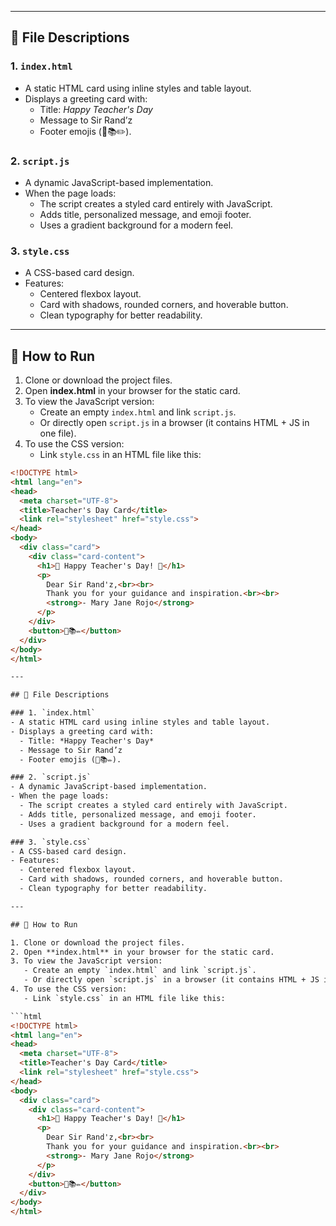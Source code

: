 
---

## 📜 File Descriptions

### 1. `index.html`
- A static HTML card using inline styles and table layout.  
- Displays a greeting card with:
  - Title: *Happy Teacher's Day*  
  - Message to Sir Rand’z  
  - Footer emojis (🍎📚✏️).

### 2. `script.js`
- A dynamic JavaScript-based implementation.  
- When the page loads:
  - The script creates a styled card entirely with JavaScript.  
  - Adds title, personalized message, and emoji footer.  
  - Uses a gradient background for a modern feel.  

### 3. `style.css`
- A CSS-based card design.  
- Features:
  - Centered flexbox layout.  
  - Card with shadows, rounded corners, and hoverable button.  
  - Clean typography for better readability.  

---

## 🚀 How to Run

1. Clone or download the project files.
2. Open **index.html** in your browser for the static card.
3. To view the JavaScript version:
   - Create an empty `index.html` and link `script.js`.
   - Or directly open `script.js` in a browser (it contains HTML + JS in one file).
4. To use the CSS version:
   - Link `style.css` in an HTML file like this:

```html
<!DOCTYPE html>
<html lang="en">
<head>
  <meta charset="UTF-8">
  <title>Teacher's Day Card</title>
  <link rel="stylesheet" href="style.css">
</head>
<body>
  <div class="card">
    <div class="card-content">
      <h1>🎉 Happy Teacher's Day! 🎉</h1>
      <p>
        Dear Sir Rand'z,<br><br>
        Thank you for your guidance and inspiration.<br><br>
        <strong>- Mary Jane Rojo</strong>
      </p>
    </div>
    <button>🍎📚✏️</button>
  </div>
</body>
</html>

---

## 📜 File Descriptions

### 1. `index.html`
- A static HTML card using inline styles and table layout.  
- Displays a greeting card with:
  - Title: *Happy Teacher's Day*  
  - Message to Sir Rand’z  
  - Footer emojis (🍎📚✏️).

### 2. `script.js`
- A dynamic JavaScript-based implementation.  
- When the page loads:
  - The script creates a styled card entirely with JavaScript.  
  - Adds title, personalized message, and emoji footer.  
  - Uses a gradient background for a modern feel.  

### 3. `style.css`
- A CSS-based card design.  
- Features:
  - Centered flexbox layout.  
  - Card with shadows, rounded corners, and hoverable button.  
  - Clean typography for better readability.  

---

## 🚀 How to Run

1. Clone or download the project files.
2. Open **index.html** in your browser for the static card.
3. To view the JavaScript version:
   - Create an empty `index.html` and link `script.js`.
   - Or directly open `script.js` in a browser (it contains HTML + JS in one file).
4. To use the CSS version:
   - Link `style.css` in an HTML file like this:

```html
<!DOCTYPE html>
<html lang="en">
<head>
  <meta charset="UTF-8">
  <title>Teacher's Day Card</title>
  <link rel="stylesheet" href="style.css">
</head>
<body>
  <div class="card">
    <div class="card-content">
      <h1>🎉 Happy Teacher's Day! 🎉</h1>
      <p>
        Dear Sir Rand'z,<br><br>
        Thank you for your guidance and inspiration.<br><br>
        <strong>- Mary Jane Rojo</strong>
      </p>
    </div>
    <button>🍎📚✏️</button>
  </div>
</body>
</html>
